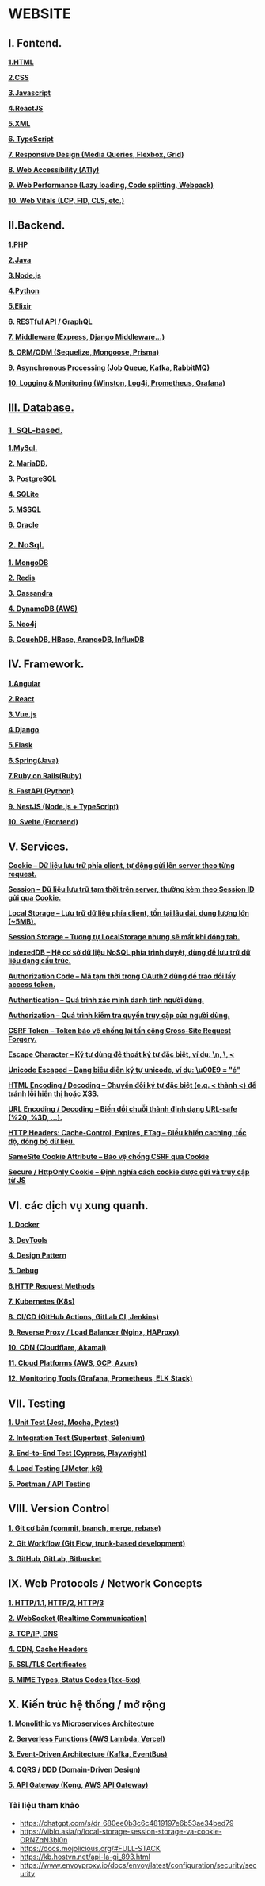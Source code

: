 # WEBSITE

## I. Fontend.

**[1.HTML](https://github.com/Phungvanquang/Website/tree/main/Language/Html%20Css)**

**[2.CSS](https://github.com/Phungvanquang/Website/tree/main/Language/Html%20Css)**

**[3.Javascript]()**

**[4.ReactJS]()**

**[5.XML]()**

**[6. TypeScript]()**

**[7. Responsive Design (Media Queries, Flexbox, Grid)]()**

**[8. Web Accessibility (A11y)]()**

**[9. Web Performance (Lazy loading, Code splitting, Webpack)]()**

**[10. Web Vitals (LCP, FID, CLS, etc.)]()**

## II.Backend.

**[1.PHP](https://github.com/Phungvanquang/Website/tree/main/php)**

**[2.Java](https://github.com/Phungvanquang/Website/tree/main/JAVA)**

**[3.Node.js](https://github.com/Phungvanquang/Website/tree/main/node)**

**[4.Python]()**

**[5.Elixir]()**

**[6. RESTful API / GraphQL]()**

**[7. Middleware (Express, Django Middleware...)]()**

**[8. ORM/ODM (Sequelize, Mongoose, Prisma)]()**

**[9. Asynchronous Processing (Job Queue, Kafka, RabbitMQ)]()**

**[10. Logging & Monitoring (Winston, Log4j, Prometheus, Grafana)]()**

## [III. Database.](https://github.com/Phungvanquang/Website/tree/main/Database)

### [1. SQL-based.](https://github.com/Phungvanquang/Website/tree/main/Database/SQL-based)

**[1.MySql.]()**

**[2. MariaDB.]()**

**[3. PostgreSQL]()**

**[4. SQLite]()**

**[5. MSSQL]()**

**[6. Oracle]()**

### [2. NoSql.](https://github.com/Phungvanquang/Website/tree/main/Database/NoSQL)

**[1. MongoDB]()**

**[2. Redis]()**

**[3. Cassandra]()**

**[4. DynamoDB (AWS)]()**

**[5. Neo4j]()**

**[6. CouchDB, HBase, ArangoDB, InfluxDB]()**

## IV. Framework.

**[1.Angular](https://github.com/Phungvanquang/Website/tree/main/Framework/Angular)**

**[2.React](https://github.com/Phungvanquang/Website/tree/main/Framework/React)**

**[3.Vue.js](https://github.com/Phungvanquang/Website/tree/main/Framework/Vue.js)**

**[4.Django](https://github.com/Phungvanquang/Website/tree/main/Framework/Django)**

**[5.Flask](https://github.com/Phungvanquang/Website/tree/main/Framework/Flask)**

**[6.Spring(Java)](https://github.com/Phungvanquang/Website/tree/main/Framework/Spring(Java))**

**[7.Ruby on Rails(Ruby)](https://github.com/Phungvanquang/Website/tree/main/Framework/Ruby%20on%20Rails(Ruby))**

**[8. FastAPI (Python)]()**

**[9. NestJS (Node.js + TypeScript)]()**

**[10. Svelte (Frontend)]()**

## V. Services.

**[Cookie – Dữ liệu lưu trữ phía client, tự động gửi lên server theo từng request.]()**

**[Session – Dữ liệu lưu trữ tạm thời trên server, thường kèm theo Session ID gửi qua Cookie.]()**

**[Local Storage – Lưu trữ dữ liệu phía client, tồn tại lâu dài, dung lượng lớn (~5MB).]()**

**[Session Storage – Tương tự LocalStorage nhưng sẽ mất khi đóng tab.]()**

**[IndexedDB – Hệ cơ sở dữ liệu NoSQL phía trình duyệt, dùng để lưu trữ dữ liệu dạng cấu trúc.]()**

**[Authorization Code – Mã tạm thời trong OAuth2 dùng để trao đổi lấy access token.]()**

**[Authentication – Quá trình xác minh danh tính người dùng.]()**

**[Authorization – Quá trình kiểm tra quyền truy cập của người dùng.]()**

**[CSRF Token – Token bảo vệ chống lại tấn công Cross-Site Request Forgery.]()**

**[Escape Character – Ký tự dùng để thoát ký tự đặc biệt, ví dụ: \n, \\, &lt;]()**

**[Unicode Escaped – Dạng biểu diễn ký tự unicode, ví dụ: \u00E9 = "é"]()**

**[HTML Encoding / Decoding – Chuyển đổi ký tự đặc biệt (e.g. < thành &lt;) để tránh lỗi hiển thị hoặc XSS.]()**

**[URL Encoding / Decoding – Biến đổi chuỗi thành định dạng URL-safe (%20, %3D, ...).]()**

**[HTTP Headers: Cache-Control, Expires, ETag – Điều khiển caching, tốc độ, đồng bộ dữ liệu.]()**

**[SameSite Cookie Attribute – Bảo vệ chống CSRF qua Cookie]()**

**[Secure / HttpOnly Cookie – Định nghĩa cách cookie được gửi và truy cập từ JS]()**

## VI. các dịch vụ xung quanh.

**[1. Docker](https://github.com/Phungvanquang/Website/tree/main/Docker)**

**[3. DevTools](https://github.com/Phungvanquang/Website/blob/main/DevTools)**

**[4. Design Pattern]()**

**[5. Debug](https://github.com/Phungvanquang/Website/tree/main/Debug)**

**[6.HTTP Request Methods](https://github.com/Phungvanquang/Website/blob/main/HTTP%20Request%20Methods.pdf)**

**[7. Kubernetes (K8s)]()**

**[8. CI/CD (GitHub Actions, GitLab CI, Jenkins)]()**

**[9. Reverse Proxy / Load Balancer (Nginx, HAProxy)]()**

**[10. CDN (Cloudflare, Akamai)]()**

**[11. Cloud Platforms (AWS, GCP, Azure)]()**

**[12. Monitoring Tools (Grafana, Prometheus, ELK Stack)]()**

## VII. Testing

**[1. Unit Test (Jest, Mocha, Pytest)]()**

**[2. Integration Test (Supertest, Selenium)]()**

**[3. End-to-End Test (Cypress, Playwright)]()**

**[4. Load Testing (JMeter, k6)]()**

**[5. Postman / API Testing]()**

## VIII. Version Control

**[1. Git cơ bản (commit, branch, merge, rebase)]()**

**[2. Git Workflow (Git Flow, trunk-based development)]()**

**[3. GitHub, GitLab, Bitbucket]()**

## IX. Web Protocols / Network Concepts
**[1. HTTP/1.1, HTTP/2, HTTP/3]()**

**[2. WebSocket (Realtime Communication)]()**

**[3. TCP/IP, DNS]()**

**[4. CDN, Cache Headers]()**

**[5. SSL/TLS Certificates]()**

**[6. MIME Types, Status Codes (1xx–5xx)]()**

## X. Kiến trúc hệ thống / mở rộng
**[1. Monolithic vs Microservices Architecture]()**

**[2. Serverless Functions (AWS Lambda, Vercel)]()**

**[3. Event-Driven Architecture (Kafka, EventBus)]()**

**[4. CQRS / DDD (Domain-Driven Design)]()**

**[5. API Gateway (Kong, AWS API Gateway)]()**

### Tài liệu tham khảo
- https://chatgpt.com/s/dr_680ee0b3c6c4819197e6b53ae34bed79
- https://viblo.asia/p/local-storage-session-storage-va-cookie-ORNZqN3bl0n
- https://docs.mojolicious.org/#FULL-STACK
- https://kb.hostvn.net/api-la-gi_893.html
- https://www.envoyproxy.io/docs/envoy/latest/configuration/security/security

*[]()*
*[]()*
*[]()*

